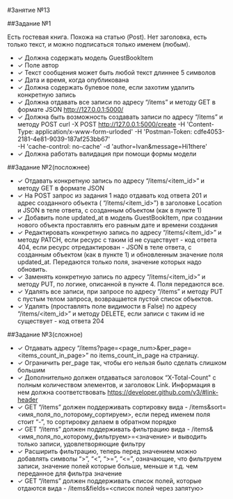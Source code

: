 #Занятие №13

##Задание №1

Есть гостевая книга. Похожа на статью (Post).
Нет заголовка, есть только текст, и можно подписаться только именем (любым).
* ✓ Должна содержать модель GuestBookItem 
* ✓ Поле автор
* ✓ Текст сообщения может быть любой текст длиннее 5 символов
* ✓ Дата и время, когда опубликована
* ✓ Должна содержать булевое поле, если захотим удалить конкретную запись
* ✓ Должна отдавать все записи по адресу “/items” и методу GET в формате JSON
http://127.0.0.1:5000/
* ✓ Должна быть возможность создавать записи по адресу “/items” и методу POST
curl -X POST   http://127.0.0.1:5000/create  -H 'Content-Type: application/x-www-form-urloded' 
  -H 'Postman-Token: cdfe4053-2181-4e81-9039-187af253bb67'   
  -H 'cache-control: no-cache'   -d 'author=Ivan&message=Hi1there'
* ✓ Должна работать валидация при помощи формы модели

##Задание №2(посложнее)

* ✓ Отдавать конкретную запись по адресу “/items/<item_id>” и методу GET в формате JSON
* ✓ На POST запрос из задания 1 надо отдавать код ответа 201 и адрес созданного объекта ( “/items/<item_id>”) в заголовке Location и JSON в теле ответа, с созданным объектом (как в пункте 1)
* ✓ Добавить поле updated_at в модель GuestBookItem, при создании нового объекта проставлять его равным дате и времени создания
* ✓ Редактировать конкретную запись по адресу “/items/<item_id>” и методу PATCH, если ресурс с таким id не существует - код ответа 404, 
если ресурс отредактирован - JSON в теле ответа, с созданным объектом (как в пункте 1) и обновленным значение поля updated_at. Передаются только поля, значение которых надо обновить.
* ✓ Заменять конкретную запись по адресу “/items/<item_id>” и методу PUT, по логике, описанной в пункте 4. Поля передаются все.
* ✓ Удалять все записи, при запросе по адресу “/items” и методу PUT c пустым телом запроса, возвращается пустой список объектов.
* ✓ Удалять (проставлять поле видимости в False) по адресу “/items/<item_id>” и методу DELETE, если записи с таким id не существует - код ответа 204

##Задание №3(сложное)
* ✓ Отдавать адресу “/items?page=<page_num>&per_page=<items_count_in_page>” по items_count_in_page на страницу. 
* ✓ Ограничить per_page так, чтобы его нельзя было сделать слишком большим
* ✓ Дополнительно должен отдаваться заголовок “X-Total-Count" с полным количеством элементов, и заголовок Link. Информация в нем должна соответствовать https://developer.github.com/v3/#link-header
* ✓ GET “/items” должен поддерживать сортировку вида - /items&sort=<имя_поля_по_поторому_сортируем>, если перед именем поля стоит “-”, то сортировку делаем в обратном порядке
* ✓ GET “/items” должен поддерживать фильтрацию вида - /items&<имя_поля_по_которому_фильтруем>=<значение> и выводить только записи, удовлетворяющие фильтру
* ✓ Расширить фильтрацию, теперь перед значением можно добавлять символы “>”, “<”, “>=”, “<=”, означающие, что фильтруем записи, значение полей которые больше, меньше и т.д. чем переданное для фильтра значение
* ✓ GET “/items” должен поддерживать список полей, которые отдаются вида - /items&fields=<список полей через запятую>




